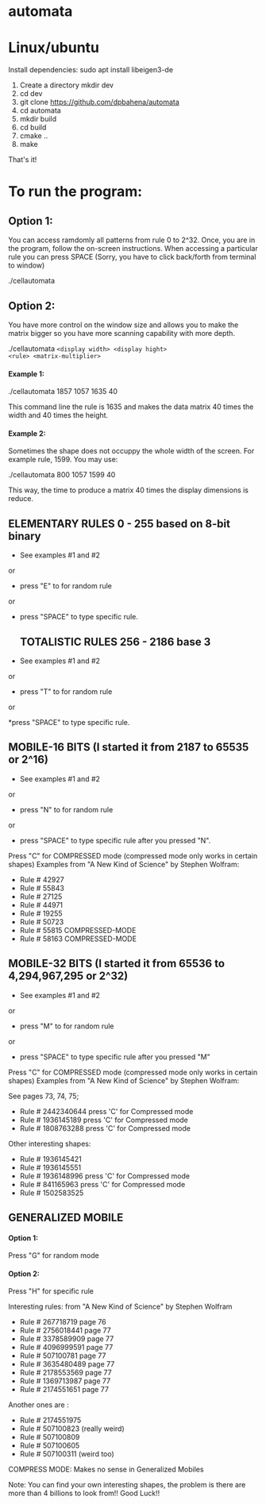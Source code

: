 # automata

<h1>Linux/ubuntu</h1>


Install dependencies:
sudo apt install libeigen3-de


1. Create a directory 
    mkdir dev
2. cd dev
3. git clone https://github.com/dpbahena/automata
4. cd automata
5. mkdir build
6. cd build
7. cmake ..
8. make


That's it!

<h1>To run the program:</h1>

<h2>Option 1:</h2>   
You can access ramdomly all patterns from rule 0 to 2^32. Once, you are in the program, follow the on-screen instructions. When accessing a particular rule you can press SPACE  (Sorry, you have to click back/forth from terminal to window)


 ./cellautomata 


<h2>Option 2:</h2>   
You have more control on the window size and allows you to make the matrix bigger so you have more scanning capability with more depth.

 
./cellautomata <code>&lt;display width&gt; &lt;display hight&gt; &lt;rule&gt; &lt;matrix-multiplier&gt;
</code>
            
   #### Example 1: ####

./cellautomata 1857 1057 1635 40     

This command line the rule is 1635 and makes the data matrix 40 times the width and 40 times the height. 

   #### Example 2: ####

Sometimes the shape does not occuppy the whole width of the screen. For example rule, 1599.  You may use:

./cellautomata 800 1057 1599 40        

This way, the time to produce a matrix 40 times the display dimensions is reduce. 


   <h2>ELEMENTARY RULES  0 - 255    based on 8-bit binary</h2>

 * See examples #1 and #2

 or

 * press "E" to for random rule

 or 
 
 * press "SPACE" to type specific rule.

   <h2>TOTALISTIC RULES  256 - 2186   base 3</h2>

* See examples #1 and #2
 
or

* press "T" to for random rule 

or

*press "SPACE" to type specific rule.

   <h2>MOBILE-16 BITS     (I started it from 2187 to 65535 or 2^16)</h2>

* See examples #1 and #2

or

* press "N" to for random rule

or

* press "SPACE" to type specific rule after you pressed "N".

Press "C" for COMPRESSED mode (compressed mode only works in certain shapes)
Examples from "A New Kind of Science" by Stephen Wolfram:

* Rule # 42927
* Rule # 55843
* Rule # 27125
* Rule # 44971
* Rule # 19255
* Rule # 50723
* Rule # 55815   COMPRESSED-MODE
* Rule # 58163   COMPRESSED-MODE


 <h2>MOBILE-32 BITS     (I started it from 65536 to 4,294,967,295  or 2^32)</h2>

* See examples #1 and #2

or

* press "M" to for random rule

or

* press "SPACE" to type specific rule after you pressed "M"

Press "C" for COMPRESSED mode (compressed mode only works in certain shapes)
Examples from "A New Kind of Science" by Stephen Wolfram:

See pages 73, 74, 75;

* Rule # 2442340644  press 'C' for Compressed mode     
* Rule # 1936145189  press 'C' for Compressed mode
* Rule # 1808763288  press 'C' for Compressed mode


Other interesting shapes:

* Rule # 1936145421  
* Rule # 1936145551
* Rule # 1936148996  press 'C' for Compressed mode
* Rule # 841165963   press 'C' for Compressed mode
* Rule # 1502583525






 <h2>GENERALIZED MOBILE</h2>

#### Option 1: ####

Press "G" for random mode

#### Option 2: ####

Press "H" for specific rule

Interesting rules:
from "A New Kind of Science" by Stephen Wolfram 

* Rule # 267718719    page 76
* Rule # 2756018441   page 77
* Rule # 3378589909   page 77
* Rule # 4096999591   page 77
* Rule #  507100781   page 77
* Rule # 3635480489   page 77
* Rule # 2178553569   page 77
* Rule # 1369713987   page 77
* Rule # 2174551651   page 77


Another ones are :   
* Rule # 2174551975
* Rule # 507100823   (really weird)
* Rule # 507100809
* Rule # 507100605 
* Rule # 507100311   (weird too)

COMPRESS MODE: Makes no sense in Generalized Mobiles



Note:  You can find your own interesting shapes, the problem is there are more than 4 billions to look from!!
Good Luck!!



